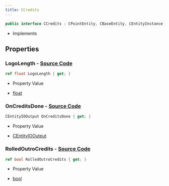 ```yaml
---
title: CCredits
---
```


```csharp
public interface CCredits : CPointEntity, CBaseEntity, CEntityInstance, ISchemaClass<CEntityInstance>, ISchemaClass<CBaseEntity>, ISchemaClass<CPointEntity>, ISchemaClass<CCredits>, ISchemaField, ISchemaClass, INativeHandle
```

- Implements

## Properties

### **LogoLength** - [Source Code](https://github.com/swiftly-solution/swiftlys2/blob/main/managed/src/SwiftlyS2.Generated/Schemas/Interfaces/CCredits.cs#L20)

```csharp
ref float LogoLength { get; }
```

- Property Value

- [float](https://learn.microsoft.com/dotnet/api/system.single)

### **OnCreditsDone** - [Source Code](https://github.com/swiftly-solution/swiftlys2/blob/main/managed/src/SwiftlyS2.Generated/Schemas/Interfaces/CCredits.cs#L16)

```csharp
CEntityIOOutput OnCreditsDone { get; }
```

- Property Value

- [CEntityIOOutput](/docs/api/shared/schemadefinitions/centityiooutput)

### **RolledOutroCredits** - [Source Code](https://github.com/swiftly-solution/swiftlys2/blob/main/managed/src/SwiftlyS2.Generated/Schemas/Interfaces/CCredits.cs#L18)

```csharp
ref bool RolledOutroCredits { get; }
```

- Property Value

- [bool](https://learn.microsoft.com/dotnet/api/system.boolean)

